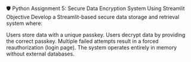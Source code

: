 🛡️ Python Assignment 5: Secure Data Encryption System Using Streamlit
Objective
Develop a Streamlit-based secure data storage and retrieval system where:

Users store data with a unique passkey.
Users decrypt data by providing the correct passkey.
Multiple failed attempts result in a forced reauthorization (login page).
The system operates entirely in memory without external databases.

